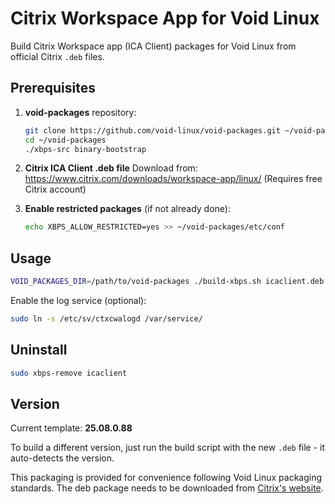 # Citrix Workspace App for Void Linux

Build Citrix Workspace app (ICA Client) packages for Void Linux from official Citrix `.deb` files.

## Prerequisites

1. **void-packages** repository:
   ```bash
   git clone https://github.com/void-linux/void-packages.git ~/void-packages
   cd ~/void-packages
   ./xbps-src binary-bootstrap
   ```

2. **Citrix ICA Client .deb file**
   Download from: https://www.citrix.com/downloads/workspace-app/linux/
   (Requires free Citrix account)

3. **Enable restricted packages** (if not already done):
   ```bash
   echo XBPS_ALLOW_RESTRICTED=yes >> ~/void-packages/etc/conf
   ```

## Usage

```bash
VOID_PACKAGES_DIR=/path/to/void-packages ./build-xbps.sh icaclient.deb
```

Enable the log service (optional):
```bash
sudo ln -s /etc/sv/ctxcwalogd /var/service/
```

## Uninstall

```bash
sudo xbps-remove icaclient
```

## Version

Current template: **25.08.0.88**

To build a different version, just run the build script with the new `.deb` file - it auto-detects the version.

This packaging is provided for convenience following Void Linux packaging standards. The deb package needs to be downloaded from [Citrix's website](https://www.citrix.com/downloads/workspace-app/linux/workspace-app-for-linux-latest.html).
